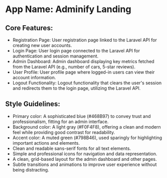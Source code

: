 # **App Name**: Adminify Landing

## Core Features:

- Registration Page: User registration page linked to the Laravel API for creating new user accounts.
- Login Page: User login page connected to the Laravel API for authentication and session management.
- Admin Dashboard: Admin dashboard displaying key metrics fetched from the Laravel API (e.g., number of cars, 5-star reviews).
- User Profile: User profile page where logged-in users can view their account information.
- Logout Functionality: Logout functionality that clears the user's session and redirects them to the login page, utilizing the Laravel API.

## Style Guidelines:

- Primary color: A sophisticated blue (#468B97) to convey trust and professionalism, fitting for an admin interface.
- Background color: A light gray (#F0F4F8), offering a clean and modern feel while providing good contrast for readability.
- Accent color: A muted green (#798B46), used sparingly for highlighting important actions and elements.
- Clean and readable sans-serif fonts for all text elements.
- Simple and professional icons for navigation and data representation.
- A clean, grid-based layout for the admin dashboard and other pages.
- Subtle transitions and animations to improve user experience without being distracting.